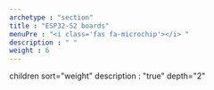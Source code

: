 ```yaml
---
archetype : "section"
title : "ESP32-S2 boards"
menuPre : "<i class='fas fa-microchip'></i> "
description : " "
weight : 6
---
```

children sort="weight" description : "true" depth="2"